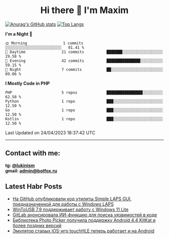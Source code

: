 ## <h1 align="center">Hi there 👋 I'm Maxim</h1>

[![Anurag's GitHub stats](https://github-readme-stats.vercel.app/api?username=lukinism)](https://github.com/anuraghazra/github-readme-stats) [![Top Langs](https://github-readme-stats.vercel.app/api/top-langs/?username=lukinism)](https://github.com/anuraghazra/github-readme-stats)

<!--START_SECTION:waka-->
**I'm a Night 🦉** 

```text
🌞 Morning                1 commits           ░░░░░░░░░░░░░░░░░░░░░░░░░   01.41 % 
🌆 Daytime                21 commits          ███████░░░░░░░░░░░░░░░░░░   29.58 % 
🌃 Evening                42 commits          ███████████████░░░░░░░░░░   59.15 % 
🌙 Night                  7 commits           ██░░░░░░░░░░░░░░░░░░░░░░░   09.86 % 
```


**I Mostly Code in PHP** 

```text
PHP                      5 repos             ████████████████░░░░░░░░░   62.50 % 
Python                   1 repo              ███░░░░░░░░░░░░░░░░░░░░░░   12.50 % 
Go                       1 repo              ███░░░░░░░░░░░░░░░░░░░░░░   12.50 % 
Kotlin                   1 repo              ███░░░░░░░░░░░░░░░░░░░░░░   12.50 % 
```




 Last Updated on 24/04/2023 18:37:42 UTC
<!--END_SECTION:waka-->
___
## Contact with me:
**tg: [@lukinism](https://t.me/lukinism)  
gmail: admin@botfox.ru**

## Latest Habr Posts
<!-- BLOG-POST-LIST:START -->
- [На GitHub опубликовали код утилиты Simple LAPS GUI, предназначенной для работы с Windows LAPS](https://habr.com/ru/news/731448/)
- [WinToUSB 7.9 поддерживает работу с Windows 11 Lite](https://habr.com/ru/news/731420/)
- [GitLab анонсировала ИИ-функцию для поиска уязвимостей в коде](https://habr.com/ru/news/731414/)
- [Библиотека Photo Picker получила поддержку Android 4.4 KitKat и более поздних версий](https://habr.com/ru/news/731374/)
- [Эмулятор старых iOS-игр touchHLE теперь работает и на Android](https://habr.com/ru/news/731366/)
<!-- BLOG-POST-LIST:END -->
